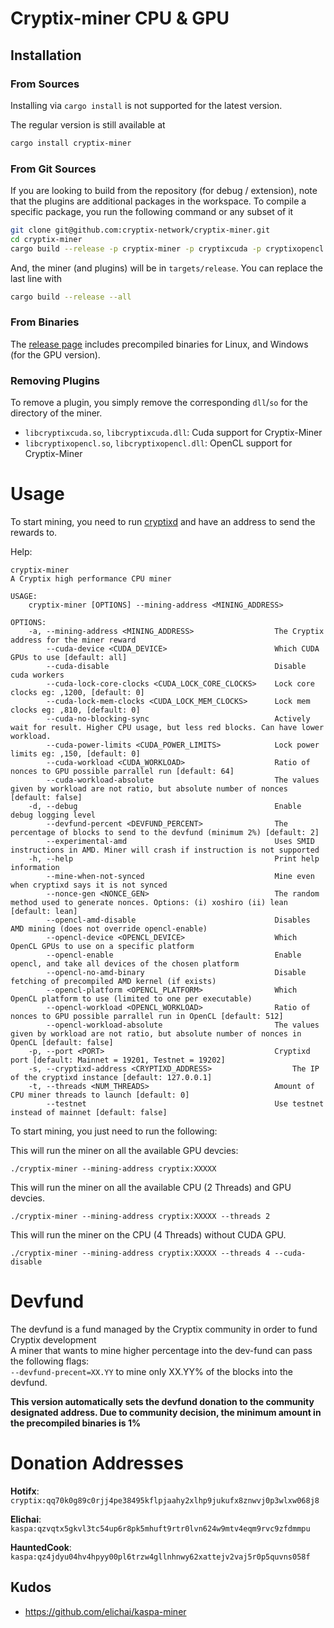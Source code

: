 # Cryptix-miner CPU & GPU

## Installation
### From Sources
Installing via `cargo install` is not supported for the latest version.

The regular version is still available at
```sh
cargo install cryptix-miner
```

### From Git Sources

If you are looking to build from the repository (for debug / extension), note that the plugins are additional
packages in the workspace. To compile a specific package, you run the following command or any subset of it

```sh
git clone git@github.com:cryptix-network/cryptix-miner.git
cd cryptix-miner
cargo build --release -p cryptix-miner -p cryptixcuda -p cryptixopencl
```
And, the miner (and plugins) will be in `targets/release`. You can replace the last line with
```sh
cargo build --release --all
```

### From Binaries
The [release page](https://github.com/cryptix-network/cryptix-miner/releases) includes precompiled binaries for Linux, and Windows (for the GPU version).

### Removing Plugins
To remove a plugin, you simply remove the corresponding `dll`/`so` for the directory of the miner. 

* `libcryptixcuda.so`, `libcryptixcuda.dll`: Cuda support for Cryptix-Miner
* `libcryptixopencl.so`, `libcryptixopencl.dll`: OpenCL support for Cryptix-Miner

# Usage
To start mining, you need to run [cryptixd](https://github.com/cryptix-network/rusty-cryptix) and have an address to send the rewards to.

Help:
```
cryptix-miner 
A Cryptix high performance CPU miner

USAGE:
    cryptix-miner [OPTIONS] --mining-address <MINING_ADDRESS>

OPTIONS:
    -a, --mining-address <MINING_ADDRESS>                  The Cryptix address for the miner reward
        --cuda-device <CUDA_DEVICE>                        Which CUDA GPUs to use [default: all]
        --cuda-disable                                     Disable cuda workers
        --cuda-lock-core-clocks <CUDA_LOCK_CORE_CLOCKS>    Lock core clocks eg: ,1200, [default: 0]
        --cuda-lock-mem-clocks <CUDA_LOCK_MEM_CLOCKS>      Lock mem clocks eg: ,810, [default: 0]
        --cuda-no-blocking-sync                            Actively wait for result. Higher CPU usage, but less red blocks. Can have lower workload.
        --cuda-power-limits <CUDA_POWER_LIMITS>            Lock power limits eg: ,150, [default: 0]
        --cuda-workload <CUDA_WORKLOAD>                    Ratio of nonces to GPU possible parrallel run [default: 64]
        --cuda-workload-absolute                           The values given by workload are not ratio, but absolute number of nonces [default: false]
    -d, --debug                                            Enable debug logging level
        --devfund-percent <DEVFUND_PERCENT>                The percentage of blocks to send to the devfund (minimum 2%) [default: 2]
        --experimental-amd                                 Uses SMID instructions in AMD. Miner will crash if instruction is not supported
    -h, --help                                             Print help information
        --mine-when-not-synced                             Mine even when cryptixd says it is not synced
        --nonce-gen <NONCE_GEN>                            The random method used to generate nonces. Options: (i) xoshiro (ii) lean [default: lean]
        --opencl-amd-disable                               Disables AMD mining (does not override opencl-enable)
        --opencl-device <OPENCL_DEVICE>                    Which OpenCL GPUs to use on a specific platform
        --opencl-enable                                    Enable opencl, and take all devices of the chosen platform
        --opencl-no-amd-binary                             Disable fetching of precompiled AMD kernel (if exists)
        --opencl-platform <OPENCL_PLATFORM>                Which OpenCL platform to use (limited to one per executable)
        --opencl-workload <OPENCL_WORKLOAD>                Ratio of nonces to GPU possible parrallel run in OpenCL [default: 512]
        --opencl-workload-absolute                         The values given by workload are not ratio, but absolute number of nonces in OpenCL [default: false]
    -p, --port <PORT>                                      Cryptixd port [default: Mainnet = 19201, Testnet = 19202]
    -s, --cryptixd-address <CRYPTIXD_ADDRESS>                  The IP of the cryptixd instance [default: 127.0.0.1]
    -t, --threads <NUM_THREADS>                            Amount of CPU miner threads to launch [default: 0]
        --testnet                                          Use testnet instead of mainnet [default: false]
```

To start mining, you just need to run the following:

This will run the miner on all the available GPU devcies:

`./cryptix-miner --mining-address cryptix:XXXXX`

This will run the miner on all the available CPU (2 Threads) and GPU devcies.

`./cryptix-miner --mining-address cryptix:XXXXX --threads 2`

This will run the miner on the CPU (4 Threads) without CUDA GPU.

`./cryptix-miner --mining-address cryptix:XXXXX --threads 4 --cuda-disable`


# Devfund

The devfund is a fund managed by the Cryptix community in order to fund Cryptix development <br>
A miner that wants to mine higher percentage into the dev-fund can pass the following flags: <br>
`--devfund-precent=XX.YY` to mine only XX.YY% of the blocks into the devfund.

**This version automatically sets the devfund donation to the community designated address. 
Due to community decision, the minimum amount in the precompiled binaries is 1%**

# Donation Addresses
**Hotifx**: `cryptix:qq70k0g89c0rjj4pe38495kflpjaahy2xlhp9jukufx8znwvj0p3wlxw068j8`

**Elichai**: `kaspa:qzvqtx5gkvl3tc54up6r8pk5mhuft9rtr0lvn624w9mtv4eqm9rvc9zfdmmpu`

**HauntedCook**: `kaspa:qz4jdyu04hv4hpyy00pl6trzw4gllnhnwy62xattejv2vaj5r0p5quvns058f`

## Kudos

- https://github.com/elichai/kaspa-miner
